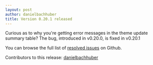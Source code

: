 ```yaml
---
layout: post
author: danielbachhuber
title: Version 0.20.1 released
---
```


Curious as to why you're getting error messages in the theme update summary table? The bug, introduced in v0.20.0, is fixed in v0.20.1

You can browse the full list of [resolved issues](https://github.com/fp-cli/fp-cli/issues?q=is%3Aclosed+milestone%3A0.20.1) on Github.

Contributors to this release: [danielbachhuber](https://github.com/danielbachhuber)
